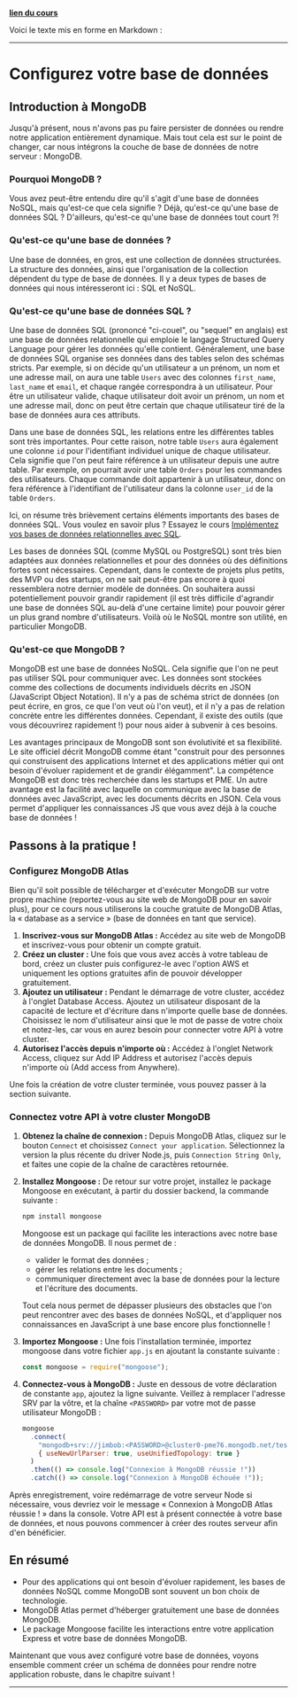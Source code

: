 [**lien du cours**](https://openclassrooms.com/fr/courses/6390246-passez-au-full-stack-avec-node-js-express-et-mongodb/6466348-configurez-votre-base-de-donnees)

Voici le texte mis en forme en Markdown :

---

# Configurez votre base de données

## Introduction à MongoDB

Jusqu'à présent, nous n'avons pas pu faire persister de données ou rendre notre application entièrement dynamique. Mais tout cela est sur le point de changer, car nous intégrons la couche de base de données de notre serveur : MongoDB.

### Pourquoi MongoDB ?

Vous avez peut-être entendu dire qu'il s'agit d'une base de données NoSQL, mais qu'est-ce que cela signifie ? Déjà, qu'est-ce qu'une base de données SQL ? D'ailleurs, qu'est-ce qu'une base de données tout court ?!

### Qu'est-ce qu'une base de données ?

Une base de données, en gros, est une collection de données structurées. La structure des données, ainsi que l'organisation de la collection dépendent du type de base de données. Il y a deux types de bases de données qui nous intéresseront ici : SQL et NoSQL.

### Qu'est-ce qu'une base de données SQL ?

Une base de données SQL (prononcé "ci-couel", ou "sequel" en anglais) est une base de données relationnelle qui emploie le langage Structured Query Language pour gérer les données qu'elle contient. Généralement, une base de données SQL organise ses données dans des tables selon des schémas stricts. Par exemple, si on décide qu'un utilisateur a un prénom, un nom et une adresse mail, on aura une table `Users` avec des colonnes `first_name`, `last_name` et `email`, et chaque rangée correspondra à un utilisateur. Pour être un utilisateur valide, chaque utilisateur doit avoir un prénom, un nom et une adresse mail, donc on peut être certain que chaque utilisateur tiré de la base de données aura ces attributs.

Dans une base de données SQL, les relations entre les différentes tables sont très importantes. Pour cette raison, notre table `Users` aura également une colonne `id` pour l'identifiant individuel unique de chaque utilisateur. Cela signifie que l'on peut faire référence à un utilisateur depuis une autre table. Par exemple, on pourrait avoir une table `Orders` pour les commandes des utilisateurs. Chaque commande doit appartenir à un utilisateur, donc on fera référence à l'identifiant de l'utilisateur dans la colonne `user_id` de la table `Orders`.

Ici, on résume très brièvement certains éléments importants des bases de données SQL. Vous voulez en savoir plus ? Essayez le cours [Implémentez vos bases de données relationnelles avec SQL](https://openclassrooms.com/fr/courses/2071334-implementez-vos-bases-de-donnees-relationnelles-avec-sql).

Les bases de données SQL (comme MySQL ou PostgreSQL) sont très bien adaptées aux données relationnelles et pour des données où des définitions fortes sont nécessaires. Cependant, dans le contexte de projets plus petits, des MVP ou des startups, on ne sait peut-être pas encore à quoi ressemblera notre dernier modèle de données. On souhaitera aussi potentiellement pouvoir grandir rapidement (il est très difficile d'agrandir une base de données SQL au-delà d'une certaine limite) pour pouvoir gérer un plus grand nombre d'utilisateurs. Voilà où le NoSQL montre son utilité, en particulier MongoDB.

### Qu'est-ce que MongoDB ?

MongoDB est une base de données NoSQL. Cela signifie que l'on ne peut pas utiliser SQL pour communiquer avec. Les données sont stockées comme des collections de documents individuels décrits en JSON (JavaScript Object Notation). Il n'y a pas de schéma strict de données (on peut écrire, en gros, ce que l'on veut où l'on veut), et il n'y a pas de relation concrète entre les différentes données. Cependant, il existe des outils (que vous découvrirez rapidement !) pour nous aider à subvenir à ces besoins.

Les avantages principaux de MongoDB sont son évolutivité et sa flexibilité. Le site officiel décrit MongoDB comme étant "construit pour des personnes qui construisent des applications Internet et des applications métier qui ont besoin d'évoluer rapidement et de grandir élégamment". La compétence MongoDB est donc très recherchée dans les startups et PME. Un autre avantage est la facilité avec laquelle on communique avec la base de données avec JavaScript, avec les documents décrits en JSON. Cela vous permet d'appliquer les connaissances JS que vous avez déjà à la couche base de données !

## Passons à la pratique !

### Configurez MongoDB Atlas

Bien qu'il soit possible de télécharger et d'exécuter MongoDB sur votre propre machine (reportez-vous au site web de MongoDB pour en savoir plus), pour ce cours nous utiliserons la couche gratuite de MongoDB Atlas, la « database as a service » (base de données en tant que service).

1. **Inscrivez-vous sur MongoDB Atlas :** Accédez au site web de MongoDB et inscrivez-vous pour obtenir un compte gratuit.
2. **Créez un cluster :** Une fois que vous avez accès à votre tableau de bord, créez un cluster puis configurez-le avec l'option AWS et uniquement les options gratuites afin de pouvoir développer gratuitement.
3. **Ajoutez un utilisateur :** Pendant le démarrage de votre cluster, accédez à l'onglet Database Access. Ajoutez un utilisateur disposant de la capacité de lecture et d'écriture dans n'importe quelle base de données. Choisissez le nom d'utilisateur ainsi que le mot de passe de votre choix et notez-les, car vous en aurez besoin pour connecter votre API à votre cluster.
4. **Autorisez l'accès depuis n'importe où :** Accédez à l'onglet Network Access, cliquez sur Add IP Address et autorisez l'accès depuis n'importe où (Add access from Anywhere).

Une fois la création de votre cluster terminée, vous pouvez passer à la section suivante.

### Connectez votre API à votre cluster MongoDB

1. **Obtenez la chaîne de connexion :** Depuis MongoDB Atlas, cliquez sur le bouton `Connect` et choisissez `Connect your application`. Sélectionnez la version la plus récente du driver Node.js, puis `Connection String Only`, et faites une copie de la chaîne de caractères retournée.
2. **Installez Mongoose :** De retour sur votre projet, installez le package Mongoose en exécutant, à partir du dossier backend, la commande suivante :

   ```bash
   npm install mongoose
   ```

   Mongoose est un package qui facilite les interactions avec notre base de données MongoDB. Il nous permet de :

   - valider le format des données ;
   - gérer les relations entre les documents ;
   - communiquer directement avec la base de données pour la lecture et l'écriture des documents.

   Tout cela nous permet de dépasser plusieurs des obstacles que l'on peut rencontrer avec des bases de données NoSQL, et d'appliquer nos connaissances en JavaScript à une base encore plus fonctionnelle !

3. **Importez Mongoose :** Une fois l'installation terminée, importez mongoose dans votre fichier `app.js` en ajoutant la constante suivante :

   ```javascript
   const mongoose = require("mongoose");
   ```

4. **Connectez-vous à MongoDB :** Juste en dessous de votre déclaration de constante `app`, ajoutez la ligne suivante. Veillez à remplacer l'adresse SRV par la vôtre, et la chaîne `<PASSWORD>` par votre mot de passe utilisateur MongoDB :

   ```javascript
   mongoose
     .connect(
       "mongodb+srv://jimbob:<PASSWORD>@cluster0-pme76.mongodb.net/test?retryWrites=true&w=majority",
       { useNewUrlParser: true, useUnifiedTopology: true }
     )
     .then(() => console.log("Connexion à MongoDB réussie !"))
     .catch(() => console.log("Connexion à MongoDB échouée !"));
   ```

Après enregistrement, voire redémarrage de votre serveur Node si nécessaire, vous devriez voir le message « Connexion à MongoDB Atlas réussie ! » dans la console. Votre API est à présent connectée à votre base de données, et nous pouvons commencer à créer des routes serveur afin d'en bénéficier.

## En résumé

- Pour des applications qui ont besoin d'évoluer rapidement, les bases de données NoSQL comme MongoDB sont souvent un bon choix de technologie.
- MongoDB Atlas permet d'héberger gratuitement une base de données MongoDB.
- Le package Mongoose facilite les interactions entre votre application Express et votre base de données MongoDB.

Maintenant que vous avez configuré votre base de données, voyons ensemble comment créer un schéma de données pour rendre notre application robuste, dans le chapitre suivant !

---
